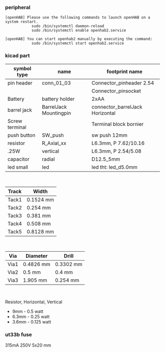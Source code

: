 ### peripheral
    [openHAB] Please use the following commands to launch openHAB on a system restart.
                sudo /bin/systemctl daemon-reload
                sudo /bin/systemctl enable openhab2.service

    [openHAB] You can start openhab2 manually by executing the command:
                sudo /bin/systemctl start openhab2.service


### kicad part


| symbol type | name              | footprint name           |
|------------ |------------------ |------------------------- |
| pin header  |  conn_01_03       | Connector_pinheader 2.54 |
|             |                   |  Connector_pinsocket|
| Battery     | battery holder    | 2xAA              |
| barrel jack | BarrelJack Mountingpin | connector_barrelJack Horizontal | 
| Screw terminal | | Terminal block bornier | 
| push button | SW_push           | sw push 12mm        |
| resistor    | R_Axial_xx        | L6.3mm, P 7.62/10.16|
|   .25W      | vertical           | L6.3mm, P 2.54/5.08 |
| capacitor  |     radial         | D12.5_5mm    |
|led small   |  led               | led tht: led_d5.0mm |
<br>
 
 Track | Width 
 -------|------
 Tack1  | 0.1524 mm
 Tack2  | 0.254 mm
 Tack3  | 0.381 mm
 Tack4  | 0.508 mm
 Tack5  | 0.8128 mm 
<br>

Via     |  Diameter  |  Drill
--------|------------|-----------
Via1    | 0.4826 mm  | 0.3302 mm
Via2    | 0.5 mm     | 0.4 mm
Via3    | 1.905 mm   | 0.254 mm
<br>

Resistor, Horizontal, Vertical
* 9mm - 0.5 watt
* 6.3mm - 0.25 watt
* 3.6mm - 0.125 watt


### ut33b fuse
315mA 250V  5x20 mm<br>

 
